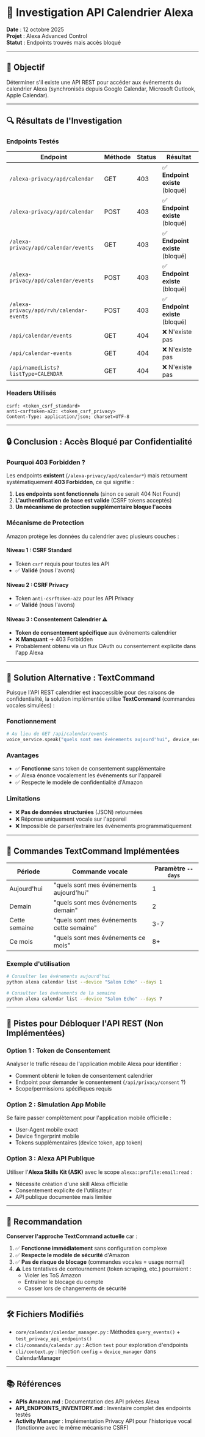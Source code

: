 # 📅 Investigation API Calendrier Alexa

**Date** : 12 octobre 2025  
**Projet** : Alexa Advanced Control  
**Statut** : Endpoints trouvés mais accès bloqué

---

## 🎯 Objectif

Déterminer s'il existe une API REST pour accéder aux événements du calendrier Alexa (synchronisés depuis Google Calendar, Microsoft Outlook, Apple Calendar).

---

## 🔍 Résultats de l'Investigation

### Endpoints Testés

| Endpoint                                 | Méthode | Status | Résultat                        |
| ---------------------------------------- | ------- | ------ | ------------------------------- |
| `/alexa-privacy/apd/calendar`            | GET     | 403    | ✅ **Endpoint existe** (bloqué) |
| `/alexa-privacy/apd/calendar`            | POST    | 403    | ✅ **Endpoint existe** (bloqué) |
| `/alexa-privacy/apd/calendar/events`     | GET     | 403    | ✅ **Endpoint existe** (bloqué) |
| `/alexa-privacy/apd/calendar/events`     | POST    | 403    | ✅ **Endpoint existe** (bloqué) |
| `/alexa-privacy/apd/rvh/calendar-events` | POST    | 403    | ✅ **Endpoint existe** (bloqué) |
| `/api/calendar/events`                   | GET     | 404    | ❌ N'existe pas                 |
| `/api/calendar-events`                   | GET     | 404    | ❌ N'existe pas                 |
| `/api/namedLists?listType=CALENDAR`      | GET     | 404    | ❌ N'existe pas                 |

### Headers Utilisés

```http
csrf: <token_csrf_standard>
anti-csrftoken-a2z: <token_csrf_privacy>
Content-Type: application/json; charset=UTF-8
```

---

## 🔒 Conclusion : Accès Bloqué par Confidentialité

### Pourquoi 403 Forbidden ?

Les endpoints **existent** (`/alexa-privacy/apd/calendar*`) mais retournent systématiquement **403 Forbidden**, ce qui signifie :

1. **Les endpoints sont fonctionnels** (sinon ce serait 404 Not Found)
2. **L'authentification de base est valide** (CSRF tokens acceptés)
3. **Un mécanisme de protection supplémentaire bloque l'accès**

### Mécanisme de Protection

Amazon protège les données du calendrier avec plusieurs couches :

#### Niveau 1 : CSRF Standard

- Token `csrf` requis pour toutes les API
- ✅ **Validé** (nous l'avons)

#### Niveau 2 : CSRF Privacy

- Token `anti-csrftoken-a2z` pour les API Privacy
- ✅ **Validé** (nous l'avons)

#### Niveau 3 : Consentement Calendrier ⚠️

- **Token de consentement spécifique** aux événements calendrier
- ❌ **Manquant** → 403 Forbidden
- Probablement obtenu via un flux OAuth ou consentement explicite dans l'app Alexa

---

## 📱 Solution Alternative : TextCommand

Puisque l'API REST calendrier est inaccessible pour des raisons de confidentialité, la solution implémentée utilise **TextCommand** (commandes vocales simulées) :

### Fonctionnement

```python
# Au lieu de GET /api/calendar/events
voice_service.speak("quels sont mes événements aujourd'hui", device_serial)
```

### Avantages

- ✅ **Fonctionne** sans token de consentement supplémentaire
- ✅ Alexa énonce vocalement les événements sur l'appareil
- ✅ Respecte le modèle de confidentialité d'Amazon

### Limitations

- ❌ **Pas de données structurées** (JSON) retournées
- ❌ Réponse uniquement vocale sur l'appareil
- ❌ Impossible de parser/extraire les événements programmatiquement

---

## 🎤 Commandes TextCommand Implémentées

| Période       | Commande vocale                           | Paramètre `--days` |
| ------------- | ----------------------------------------- | ------------------ |
| Aujourd'hui   | "quels sont mes événements aujourd'hui"   | 1                  |
| Demain        | "quels sont mes événements demain"        | 2                  |
| Cette semaine | "quels sont mes événements cette semaine" | 3-7                |
| Ce mois       | "quels sont mes événements ce mois"       | 8+                 |

### Exemple d'utilisation

```bash
# Consulter les événements aujourd'hui
python alexa calendar list --device "Salon Echo" --days 1

# Consulter les événements de la semaine
python alexa calendar list --device "Salon Echo" --days 7
```

---

## 🔮 Pistes pour Débloquer l'API REST (Non Implémentées)

### Option 1 : Token de Consentement

Analyser le trafic réseau de l'application mobile Alexa pour identifier :

- Comment obtenir le token de consentement calendrier
- Endpoint pour demander le consentement (`/api/privacy/consent` ?)
- Scope/permissions spécifiques requis

### Option 2 : Simulation App Mobile

Se faire passer complètement pour l'application mobile officielle :

- User-Agent mobile exact
- Device fingerprint mobile
- Tokens supplémentaires (device token, app token)

### Option 3 : Alexa API Publique

Utiliser l'**Alexa Skills Kit (ASK)** avec le scope `alexa::profile:email:read` :

- Nécessite création d'une skill Alexa officielle
- Consentement explicite de l'utilisateur
- API publique documentée mais limitée

---

## 📝 Recommandation

**Conserver l'approche TextCommand actuelle** car :

1. ✅ **Fonctionne immédiatement** sans configuration complexe
2. ✅ **Respecte le modèle de sécurité** d'Amazon
3. ✅ **Pas de risque de blocage** (commandes vocales = usage normal)
4. ⚠️ Les tentatives de contournement (token scraping, etc.) pourraient :
   - Violer les ToS Amazon
   - Entraîner le blocage du compte
   - Casser lors de changements de sécurité

---

## 🛠️ Fichiers Modifiés

- `core/calendar/calendar_manager.py` : Méthodes `query_events()` + `test_privacy_api_endpoints()`
- `cli/commands/calendar.py` : Action `test` pour exploration d'endpoints
- `cli/context.py` : Injection `config` + `device_manager` dans CalendarManager

---

## 📚 Références

- **APIs Amazon.md** : Documentation des API privées Alexa
- **API_ENDPOINTS_INVENTORY.md** : Inventaire complet des endpoints testés
- **Activity Manager** : Implémentation Privacy API pour l'historique vocal (fonctionne avec le même mécanisme CSRF)

